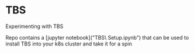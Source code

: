 # TBS
Experimenting with TBS

Repo contains a [jupyter notebook]("TBS\ Setup.ipynb") that can be used to install TBS into your k8s cluster and take it for a spin
